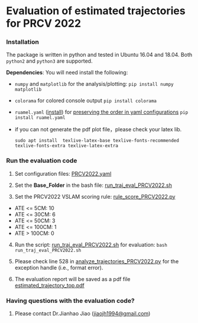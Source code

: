 # Evaluation of estimated trajectories for PRCV 2022 

### Installation
The package is written in python and tested in Ubuntu 16.04 and 18.04.
Both `python2` and `python3` are supported.

**Dependencies**: You will need install the following:

* `numpy` and `matplotlib` for the analysis/plotting: 
```pip install numpy matplotlib```

* `colorama` for colored console output
```pip install colorama```

* `ruamel.yaml` ([install](https://pypi.org/project/ruamel.yaml/)) for [preserving the order in yaml configurations](https://stackoverflow.com/questions/5121931/in-python-how-can-you-load-yaml-mappings-as-ordereddicts)
  ```pip install ruamel.yaml```

* if you can not generate the pdf plot file，please check your latex lib.

  ```
  sudo apt install  texlive-latex-base texlive-fonts-recommended texlive-fonts-extra texlive-latex-extra
  ```

### Run the evaluation code
1. Set configuration files: [PRCV2022.yaml](evaluation/rpg_trajectory_evaluation/analyze_trajectories_config/PRCV2022.yaml)

2. Set the **Base_Folder** in the bash file: [run_traj_eval_PRCV2022.sh](evaluation/script/bash/run_traj_eval_PRCV2022.sh)

3. Set the PRCV2022 VSLAM scoring rule: [rule_score_PRCV2022.py](evaluation/rpg_trajectory_evaluation/scripts/rule_score_PRCV2022.py)
* ATE <= 5CM: 10
* ATE <= 30CM: 6
* ATE <= 50CM: 3
* ATE <= 100CM: 1
* ATE > 100CM: 0

4. Run the script: [run_traj_eval_PRCV2022.sh](evaluation/script/bash/run_traj_eval_PRCV2022.sh) for evaluation: 
```bash run_traj_eval_PRCV2022.sh```

5. Please check line 528 in [analyze_trajectories_PRCV2022.py](evaluation/rpg_trajectory_evaluation/scripts/analyze_trajectories_PRCV2022.py) for the exception handle (i.e., format error).

6. The evaluation report will be saved as a pdf file [estimated_trajectory_top.pdf](benchmark/estimated/report/estimated_trajectory_top.pdf)

### Having questions with the evaluation code?
1. Please contact Dr.Jianhao Jiao (jiaojh1994@gmail.com)
